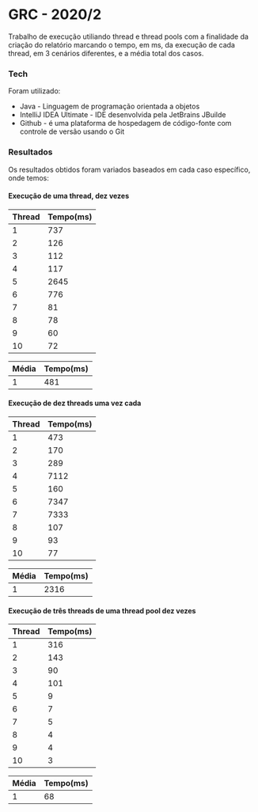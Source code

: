 # GRC - 2020/2

Trabalho de execução utiliando thread e thread pools com a finalidade da criação do relatório marcando o tempo, em ms, da execução de cada thread, em 3 cenários diferentes, e a média total dos casos.

### Tech
Foram utilizado:

* Java - Linguagem de programação orientada a objetos
* IntelliJ IDEA Ultimate - IDE desenvolvida pela JetBrains JBuilde
* Github - é uma plataforma de hospedagem de código-fonte com controle de versão usando o Git

### Resultados

Os resultados obtidos foram variados baseados em cada caso específico, onde temos:

#### Execução de uma thread, dez vezes

| Thread | Tempo(ms) |
| ------ | ------ |
| 1 | 737 |
| 2 | 126 |
| 3 | 112 |
| 4 | 117 |
| 5 | 2645 |
| 6 | 776 |
| 7 | 81 |
| 8 | 78 |
| 9 | 60 |
| 10 | 72 |

| Média | Tempo(ms) |
| ------ | ------ |
| 1 | 481 |

#### Execução de dez threads uma vez cada

| Thread | Tempo(ms) |
| ------ | ------ |
| 1 | 473 |
| 2 | 170 |
| 3 | 289 |
| 4 | 7112 |
| 5 | 160 |
| 6 | 7347 |
| 7 | 7333 |
| 8 | 107 |
| 9 | 93 |
| 10 | 77 |

| Média | Tempo(ms) |
| ------ | ------ |
| 1 | 2316 |

#### Execução de três threads de uma thread pool dez vezes

| Thread | Tempo(ms) |
| ------ | ------ |
| 1 | 316 |
| 2 | 143 |
| 3 | 90 |
| 4 | 101 |
| 5 | 9 |
| 6 | 7 |
| 7 | 5 |
| 8 | 4 |
| 9 | 4 |
| 10 | 3 |

| Média | Tempo(ms) |
| ------ | ------ |
| 1 | 68 |
